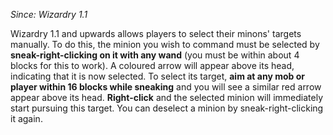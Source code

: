 _Since: Wizardry 1.1_

Wizardry 1.1 and upwards allows players to select their minons' targets manually. To do this, the minion you wish to command must be selected by **sneak-right-clicking on it with any wand** (you must be within about 4 blocks for this to work). A coloured arrow will appear above its head, indicating that it is now selected. To select its target, **aim at any mob or player within 16 blocks while sneaking** and you will see a similar red arrow appear above its head. **Right-click** and the selected minion will immediately start pursuing this target. You can deselect a minion by sneak-right-clicking it again.
